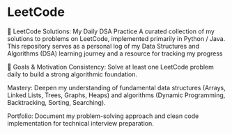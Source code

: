 # LeetCode
🚀 LeetCode Solutions: My Daily DSA Practice
A curated collection of my solutions to problems on LeetCode, implemented primarily in Python / Java. This repository serves as a personal log of my Data Structures and Algorithms (DSA) learning journey and a resource for tracking my progress

🎯 Goals & Motivation
Consistency: Solve at least one LeetCode problem daily to build a strong algorithmic foundation.

Mastery: Deepen my understanding of fundamental data structures (Arrays, Linked Lists, Trees, Graphs, Heaps) and algorithms (Dynamic Programming, Backtracking, Sorting, Searching).

Portfolio: Document my problem-solving approach and clean code implementation for technical interview preparation. 
